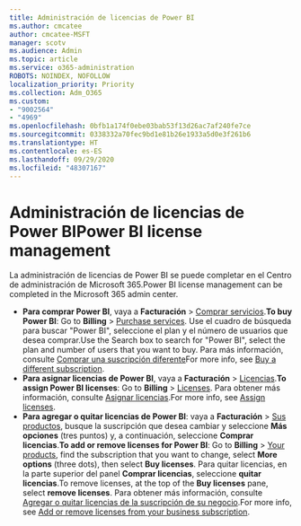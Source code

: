 ```yaml
---
title: Administración de licencias de Power BI
ms.author: cmcatee
author: cmcatee-MSFT
manager: scotv
ms.audience: Admin
ms.topic: article
ms.service: o365-administration
ROBOTS: NOINDEX, NOFOLLOW
localization_priority: Priority
ms.collection: Adm_O365
ms.custom:
- "9002564"
- "4969"
ms.openlocfilehash: 0bfb1a174f0ebe03bab53f13d26ac7af240fe7ce
ms.sourcegitcommit: 0338332a70fec9bd1e81b26e1933a5d0e3f261b6
ms.translationtype: HT
ms.contentlocale: es-ES
ms.lasthandoff: 09/29/2020
ms.locfileid: "48307167"
---
```

# <a name="power-bi-license-management"></a><span data-ttu-id="2e4f7-102">Administración de licencias de Power BI</span><span class="sxs-lookup"><span data-stu-id="2e4f7-102">Power BI license management</span></span>

<span data-ttu-id="2e4f7-103">La administración de licencias de Power BI se puede completar en el Centro de administración de Microsoft 365.</span><span class="sxs-lookup"><span data-stu-id="2e4f7-103">Power BI license management can be completed in the Microsoft 365 admin center.</span></span>

- <span data-ttu-id="2e4f7-104">**Para comprar Power BI**, vaya a **Facturación** \> [Comprar servicios](https://go.microsoft.com/fwlink/p/?linkid=868433).</span><span class="sxs-lookup"><span data-stu-id="2e4f7-104">**To buy Power BI**: Go to **Billing** \> [Purchase services](https://go.microsoft.com/fwlink/p/?linkid=868433).</span></span> <span data-ttu-id="2e4f7-105">Use el cuadro de búsqueda para buscar "Power BI", seleccione el plan y el número de usuarios que desea comprar.</span><span class="sxs-lookup"><span data-stu-id="2e4f7-105">Use the Search box to search for "Power BI", select the plan and number of users that you want to buy.</span></span> <span data-ttu-id="2e4f7-106">Para más información, consulte [Comprar una suscripción diferente](https://docs.microsoft.com/microsoft-365/commerce/try-or-buy-microsoft-365\#buy-a-different-subscription)</span><span class="sxs-lookup"><span data-stu-id="2e4f7-106">For more info, see [Buy a different subscription](https://docs.microsoft.com/microsoft-365/commerce/try-or-buy-microsoft-365\#buy-a-different-subscription).</span></span>
- <span data-ttu-id="2e4f7-107">**Para asignar licencias de Power BI**, vaya a **Facturación** > [Licencias](https://go.microsoft.com/fwlink/p/?linkid=842264).</span><span class="sxs-lookup"><span data-stu-id="2e4f7-107">**To assign Power BI licenses**: Go to **Billing** > [Licenses](https://go.microsoft.com/fwlink/p/?linkid=842264).</span></span> <span data-ttu-id="2e4f7-108">Para obtener más información, consulte [Asignar licencias](https://docs.microsoft.com/microsoft-365/admin/manage/assign-licenses-to-users).</span><span class="sxs-lookup"><span data-stu-id="2e4f7-108">For more info, see [Assign licenses](https://docs.microsoft.com/microsoft-365/admin/manage/assign-licenses-to-users).</span></span>
- <span data-ttu-id="2e4f7-109">**Para agregar o quitar licencias de Power BI**: vaya a **Facturación** > [Sus productos](https://go.microsoft.com/fwlink/p/?linkid=842054), busque la suscripción que desea cambiar y seleccione **Más opciones** (tres puntos) y, a continuación, seleccione **Comprar licencias**.</span><span class="sxs-lookup"><span data-stu-id="2e4f7-109">**To add or remove licenses for Power BI**: Go to **Billing** > [Your products](https://go.microsoft.com/fwlink/p/?linkid=842054), find the subscription that you want to change, select **More options** (three dots), then select **Buy licenses**.</span></span> <span data-ttu-id="2e4f7-110">Para quitar licencias, en la parte superior del panel **Comprar licencias**, seleccione **quitar licencias**.</span><span class="sxs-lookup"><span data-stu-id="2e4f7-110">To remove licenses, at the top of the **Buy licenses** pane, select **remove licenses**.</span></span> <span data-ttu-id="2e4f7-111">Para obtener más información, consulte [Agregar o quitar licencias de la suscripción de su negocio](https://docs.microsoft.com/microsoft-365/commerce/licenses/buy-licenses#add-or-remove-licenses-for-your-business-subscription).</span><span class="sxs-lookup"><span data-stu-id="2e4f7-111">For more info, see [Add or remove licenses from your business subscription](https://docs.microsoft.com/microsoft-365/commerce/licenses/buy-licenses#add-or-remove-licenses-for-your-business-subscription).</span></span>